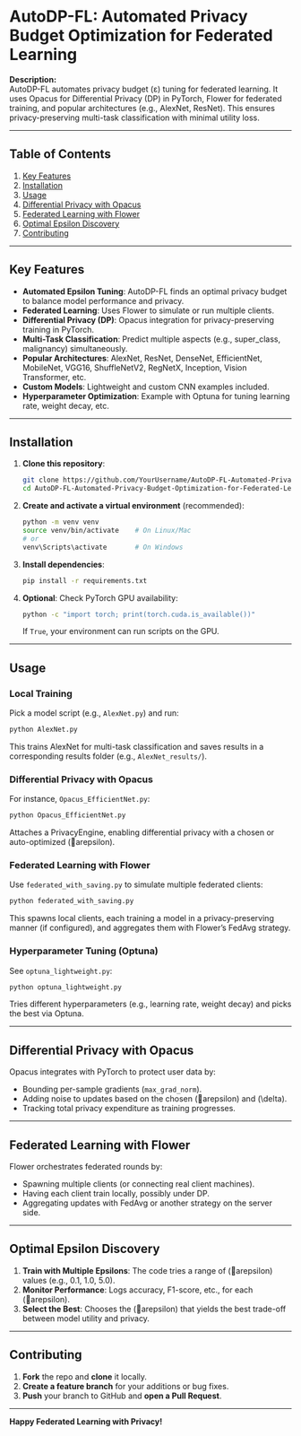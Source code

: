 # AutoDP-FL: Automated Privacy Budget Optimization for Federated Learning

**Description:**  
AutoDP-FL automates privacy budget (ε) tuning for federated learning. It uses Opacus for Differential Privacy (DP) in PyTorch, Flower for federated training, and popular architectures (e.g., AlexNet, ResNet). This ensures privacy-preserving multi-task classification with minimal utility loss.

---

## Table of Contents
1. [Key Features](#key-features)
2. [Installation](#installation)
3. [Usage](#usage)
4. [Differential Privacy with Opacus](#differential-privacy-with-opacus)
5. [Federated Learning with Flower](#federated-learning-with-flower)
6. [Optimal Epsilon Discovery](#optimal-epsilon-discovery)
7. [Contributing](#contributing)

---

## Key Features
- **Automated Epsilon Tuning**: AutoDP-FL finds an optimal privacy budget to balance model performance and privacy.
- **Federated Learning**: Uses Flower to simulate or run multiple clients.
- **Differential Privacy (DP)**: Opacus integration for privacy-preserving training in PyTorch.
- **Multi-Task Classification**: Predict multiple aspects (e.g., super_class, malignancy) simultaneously.
- **Popular Architectures**: AlexNet, ResNet, DenseNet, EfficientNet, MobileNet, VGG16, ShuffleNetV2, RegNetX, Inception, Vision Transformer, etc.
- **Custom Models**: Lightweight and custom CNN examples included.
- **Hyperparameter Optimization**: Example with Optuna for tuning learning rate, weight decay, etc.

---

## Installation

1. **Clone this repository**:
   ```bash
   git clone https://github.com/YourUsername/AutoDP-FL-Automated-Privacy-Budget-Optimization-for-Federated-Learning.git
   cd AutoDP-FL-Automated-Privacy-Budget-Optimization-for-Federated-Learning
   
2. **Create and activate a virtual environment** (recommended):
   ```bash
   python -m venv venv
   source venv/bin/activate    # On Linux/Mac
   # or
   venv\Scripts\activate       # On Windows
   
3. **Install dependencies**:
   ```bash
   pip install -r requirements.txt
4. **Optional**: Check PyTorch GPU availability:
   ```bash
   python -c "import torch; print(torch.cuda.is_available())"
   ```
   If `True`, your environment can run scripts on the GPU.

---

## Usage

### Local Training
Pick a model script (e.g., `AlexNet.py`) and run:
```bash
python AlexNet.py
```
This trains AlexNet for multi-task classification and saves results in a corresponding results folder (e.g., `AlexNet_results/`).

### Differential Privacy with Opacus
For instance, `Opacus_EfficientNet.py`:
```bash
python Opacus_EfficientNet.py
```
Attaches a PrivacyEngine, enabling differential privacy with a chosen or auto-optimized \(arepsilon\).

### Federated Learning with Flower
Use `federated_with_saving.py` to simulate multiple federated clients:
```bash
python federated_with_saving.py
```
This spawns local clients, each training a model in a privacy-preserving manner (if configured), and aggregates them with Flower’s FedAvg strategy.

### Hyperparameter Tuning (Optuna)
See `optuna_lightweight.py`:
```bash
python optuna_lightweight.py
```
Tries different hyperparameters (e.g., learning rate, weight decay) and picks the best via Optuna.

---

## Differential Privacy with Opacus
Opacus integrates with PyTorch to protect user data by:
- Bounding per-sample gradients (`max_grad_norm`).
- Adding noise to updates based on the chosen \(arepsilon\) and \(\delta\).
- Tracking total privacy expenditure as training progresses.

---

## Federated Learning with Flower
Flower orchestrates federated rounds by:
- Spawning multiple clients (or connecting real client machines).
- Having each client train locally, possibly under DP.
- Aggregating updates with FedAvg or another strategy on the server side.

---

## Optimal Epsilon Discovery
1. **Train with Multiple Epsilons**: The code tries a range of \(arepsilon\) values (e.g., 0.1, 1.0, 5.0).
2. **Monitor Performance**: Logs accuracy, F1-score, etc., for each \(arepsilon\).
3. **Select the Best**: Chooses the \(arepsilon\) that yields the best trade-off between model utility and privacy.

---

## Contributing
1. **Fork** the repo and **clone** it locally.
2. **Create a feature branch** for your additions or bug fixes.
3. **Push** your branch to GitHub and **open a Pull Request**.

---

**Happy Federated Learning with Privacy!**


